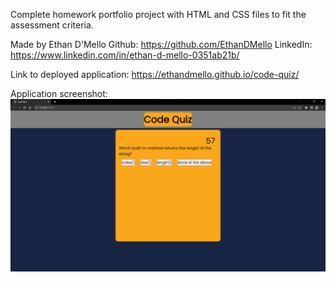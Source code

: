 Complete homework portfolio project with HTML and CSS files to fit the assessment criteria.

Made by Ethan D'Mello
Github: https://github.com/EthanDMello
LinkedIn: https://www.linkedin.com/in/ethan-d-mello-0351ab21b/

Link to deployed application:
https://ethandmello.github.io/code-quiz/

Application screenshot:
![developed application screenshot](./Assets/Images/appScreenshot.png)
